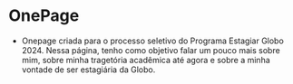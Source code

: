 # OnePage
- Onepage criada para o processo seletivo do Programa Estagiar Globo 2024. Nessa página, tenho como objetivo falar um pouco mais sobre mim, sobre minha tragetória acadêmica até agora e sobre a minha vontade de ser estagiária da Globo.
